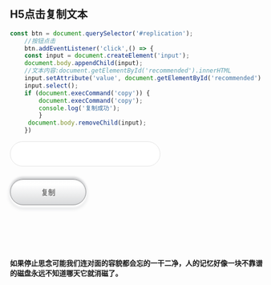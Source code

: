 ## H5点击复制文本

```javascript
const btn = document.querySelector('#replication');
    //按钮点击
    btn.addEventListener('click',() => {
    const input = document.createElement('input');
    document.body.appendChild(input);
    //文本内容:document.getElementById('recommended').innerHTML
    input.setAttribute('value', document.getElementById('recommended').value);
    input.select();
    if (document.execCommand('copy')) {
        document.execCommand('copy');
        console.log('复制成功');
        }
     document.body.removeChild(input);
    })
```

<input type="text" id="recommended">
<!-- <buttom id="replication">复制</buttom> -->


<div class="button" role="button" id="replication2"><span>复制</span></div>

<br>

<br>

<br>

<br>

<br>

#### 如果停止思念可能我们连对面的容貌都会忘的一干二净，人的记忆好像一块不靠谱的磁盘永远不知道哪天它就消磁了。

<script>
    const btn = document.querySelector('#replication2');
    //按钮点击
    btn.addEventListener('click',() => {
    const input = document.createElement('input');
    document.body.appendChild(input);
    //文本内容:document.getElementById('recommended').value
    input.setAttribute('value', document.getElementById('recommended').value);
    console.log(document.getElementById('recommended').value);
    input.select();
    if (document.execCommand('copy')) {
        document.execCommand('copy');
        console.log('复制成功');
        alert('复制成功');
        }
     document.body.removeChild(input);
    })
</script>

<style>
/* @import url('static/css/code.css'); */
/* #recommended{
    height: 30px;
    line-height: 30px;
    box-sizing: border-box;
    padding: 0 15px 0 20px;
    border: 1px solid #e3e3e3;
    color: #3e5063;
    outline: none;
    border-radius: 15px;
    margin-right: 10px;
    font-size:14px;
} */
#recommended{
    height: 50px;
    line-height: 50px;
    box-sizing: border-box;
    padding: 0 15px 0 20px;
    border: 1px solid #e3e3e3;
    color: #3e5063;
    outline: none;
    border-radius: 25px;
    margin-right: 10px;
    font-size: 14px;
    width: 300px;
}
#replication{
    width:20px;
    height: 30px;
    line-height: 30px;
    font-size:14px;
    color: #3e5063;
    cursor: pointer;
}
[role="button"] {
    margin-top:25px;
    -webkit-appearance: none;
    -webkit-user-select: none;
    -moz-user-select: none;
    -ms-user-select: none;
    user-select: none;
    display: flex;
    align-items: center;
    justify-content: center;
    outline: none;
    cursor: pointer;
    width: 150px;
    height: 50px;
    background-image: linear-gradient(to top, #D8D9DB 0%, #fff 80%, #FDFDFD 100%);
    border-radius: 30px;
    border: 1px solid #8F9092;
    box-shadow: 0 4px 3px 1px #FCFCFC, 0 6px 8px #D6D7D9, 0 -4px 4px #CECFD1, 0 -6px 4px #FEFEFE, inset 0 0 3px 0 #CECFD1;
    transition: all 0.2s ease;
    font-family: "Source Sans Pro", sans-serif;
    font-size: 14px;
    font-weight: 600;
    color: #606060;
    text-shadow: 0 1px #fff;
}
[role="button"]:active {
    box-shadow: 0 4px 3px 1px #FCFCFC, 0 6px 8px #D6D7D9, 0 -4px 4px #CECFD1, 0 -6px 4px #FEFEFE, inset 0 0 5px 3px #999, inset 0 0 30px #aaa;
}
[role="button"]:focus {
    -webkit-animation: active 0.9s alternate infinite;
    animation: active 0.9s alternate infinite;
    outline: none;
}
[role="button"]:hover {
    box-shadow: 0 4px 3px 1px #FCFCFC, 0 6px 8px #D6D7D9, 0 -4px 4px #CECFD1, 0 -6px 4px #FEFEFE, inset 0 0 3px 3px #CECFD1;
}
[role="button"] > *{
    font-family: HYRunYuan;
    color: #757575;
}
@keyframes active{
        0% {
        box-shadow: 0 4px 3px 1px #FCFCFC, 0 6px 8px #D6D7D9, 0 -4px 4px #CECFD1, 0 -6px 4px #FEFEFE, inset 0 0 10px 0px rgba(0, 0, 250, 0.6);
    }
        100% {
        box-shadow: 0 4px 3px 1px #FCFCFC, 0 6px 8px #D6D7D9, 0 -4px 4px #CECFD1, 0 -6px 4px #FEFEFE, inset 0 0 3px 3px #CECFD1;
    }
}
</style>
